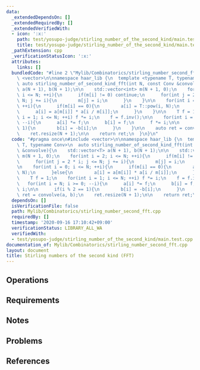 ```yaml
---
data:
  _extendedDependsOn: []
  _extendedRequiredBy: []
  _extendedVerifiedWith:
  - icon: ':x:'
    path: test/yosupo-judge/stirling_number_of_the_second_kind/main.test.cpp
    title: test/yosupo-judge/stirling_number_of_the_second_kind/main.test.cpp
  _pathExtension: cpp
  _verificationStatusIcon: ':x:'
  attributes:
    links: []
  bundledCode: "#line 2 \"Mylib/Combinatorics/stirling_number_second_fft.cpp\"\n#include\
    \ <vector>\n\nnamespace haar_lib {\n  template <typename T, typename Conv>\n \
    \ auto stirling_number_of_second_kind_fft(int N, const Conv &convolve){\n    std::vector<T>\
    \ a(N + 1), b(N + 1);\n\n    std::vector<int> m(N + 1, 0);\n    for(int i = 2;\
    \ i <= N; ++i){\n      if(m[i] != 0) continue;\n      for(int j = 2 * i; j <=\
    \ N; j += i){\n        m[j] = i;\n      }\n    }\n\n    for(int i = 0; i <= N;\
    \ ++i){\n      if(m[i] == 0){\n        a[i] = T::pow(i, N);\n      }else{\n  \
    \      a[i] = a[m[i]] * a[i / m[i]];\n      }\n    }\n\n    T f = 1;\n    for(int\
    \ i = 1; i <= N; ++i) f *= i;\n    f = f.inv();\n\n    for(int i = N; i >= 0;\
    \ --i){\n      a[i] *= f;\n      b[i] = f;\n      f *= i;\n\n      if(i % 2 ==\
    \ 1){\n        b[i] = -b[i];\n      }\n    }\n\n    auto ret = convolve(a, b);\n\
    \    ret.resize(N + 1);\n\n    return ret;\n  }\n}\n"
  code: "#pragma once\n#include <vector>\n\nnamespace haar_lib {\n  template <typename\
    \ T, typename Conv>\n  auto stirling_number_of_second_kind_fft(int N, const Conv\
    \ &convolve){\n    std::vector<T> a(N + 1), b(N + 1);\n\n    std::vector<int>\
    \ m(N + 1, 0);\n    for(int i = 2; i <= N; ++i){\n      if(m[i] != 0) continue;\n\
    \      for(int j = 2 * i; j <= N; j += i){\n        m[j] = i;\n      }\n    }\n\
    \n    for(int i = 0; i <= N; ++i){\n      if(m[i] == 0){\n        a[i] = T::pow(i,\
    \ N);\n      }else{\n        a[i] = a[m[i]] * a[i / m[i]];\n      }\n    }\n\n\
    \    T f = 1;\n    for(int i = 1; i <= N; ++i) f *= i;\n    f = f.inv();\n\n \
    \   for(int i = N; i >= 0; --i){\n      a[i] *= f;\n      b[i] = f;\n      f *=\
    \ i;\n\n      if(i % 2 == 1){\n        b[i] = -b[i];\n      }\n    }\n\n    auto\
    \ ret = convolve(a, b);\n    ret.resize(N + 1);\n\n    return ret;\n  }\n}\n"
  dependsOn: []
  isVerificationFile: false
  path: Mylib/Combinatorics/stirling_number_second_fft.cpp
  requiredBy: []
  timestamp: '2020-09-16 17:10:42+09:00'
  verificationStatus: LIBRARY_ALL_WA
  verifiedWith:
  - test/yosupo-judge/stirling_number_of_the_second_kind/main.test.cpp
documentation_of: Mylib/Combinatorics/stirling_number_second_fft.cpp
layout: document
title: Stirling numbers of the second kind (FFT)
---
```


## Operations

## Requirements

## Notes

## Problems

## References
